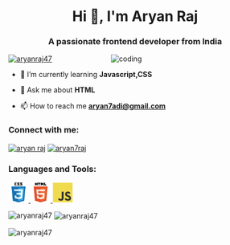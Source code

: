 <h1 align="center">Hi 👋, I'm Aryan Raj</h1>
<h3 align="center">A passionate frontend developer from India</h3>
<img align="right" alt="coding" width="300" src="https://cdn.dribbble.com/users/3052691/screenshots/6178918/coding.gif" >
<p align="left"> <a href="https://github.com/ryo-ma/github-profile-trophy"><img src="https://github-profile-trophy.vercel.app/?username=aryanraj47" alt="aryanraj47" /></a> </p>

- 🌱 I’m currently learning **Javascript,CSS**

- 💬 Ask me about **HTML**

- 📫 How to reach me **aryan7adi@gmail.com**

<h3 align="left">Connect with me:</h3>
<p align="left">
<a href="https://linkedin.com/in/aryan raj" target="blank"><img align="center" src="https://raw.githubusercontent.com/rahuldkjain/github-profile-readme-generator/master/src/images/icons/Social/linked-in-alt.svg" alt="aryan raj" height="30" width="40" /></a>
<a href="https://instagram.com/aryan7raj" target="blank"><img align="center" src="https://raw.githubusercontent.com/rahuldkjain/github-profile-readme-generator/master/src/images/icons/Social/instagram.svg" alt="aryan7raj" height="30" width="40" /></a>
</p>

<h3 align="left">Languages and Tools:</h3>
<p align="left"> <a href="https://www.w3schools.com/css/" target="_blank" rel="noreferrer"> <img src="https://raw.githubusercontent.com/devicons/devicon/master/icons/css3/css3-original-wordmark.svg" alt="css3" width="40" height="40"/> </a> <a href="https://www.w3.org/html/" target="_blank" rel="noreferrer"> <img src="https://raw.githubusercontent.com/devicons/devicon/master/icons/html5/html5-original-wordmark.svg" alt="html5" width="40" height="40"/> </a> <a href="https://developer.mozilla.org/en-US/docs/Web/JavaScript" target="_blank" rel="noreferrer"> <img src="https://raw.githubusercontent.com/devicons/devicon/master/icons/javascript/javascript-original.svg" alt="javascript" width="40" height="40"/> </a> </p>

<p><img align="left" src="https://github-readme-stats.vercel.app/api/top-langs?username=aryanraj47&show_icons=true&locale=en&layout=compact" alt="aryanraj47" /></p>

<p>&nbsp;<img align="center" src="https://github-readme-stats.vercel.app/api?username=aryanraj47&show_icons=true&locale=en" alt="aryanraj47" /></p>

<p><img align="center" src="https://github-readme-streak-stats.herokuapp.com/?user=aryanraj47&" alt="aryanraj47" /></p>

